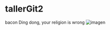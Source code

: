 # tallerGit2
bacon Ding dong, your religion is wrong
![imagen](https://images-wixmp-ed30a86b8c4ca887773594c2.wixmp.com/f/6b117a60-747c-40ec-bed9-3356ce90a0f5/dgf2e37-4c32e633-cda9-4dbe-bba2-fea2f6d88492.jpg/v1/fit/w_688,h_522,q_70,strp/abrazo_or_balazo___mspaint_i__by_elmont_dgf2e37-375w-2x.jpg?token=eyJ0eXAiOiJKV1QiLCJhbGciOiJIUzI1NiJ9.eyJzdWIiOiJ1cm46YXBwOjdlMGQxODg5ODIyNjQzNzNhNWYwZDQxNWVhMGQyNmUwIiwiaXNzIjoidXJuOmFwcDo3ZTBkMTg4OTgyMjY0MzczYTVmMGQ0MTVlYTBkMjZlMCIsIm9iaiI6W1t7ImhlaWdodCI6Ijw9NTIyIiwicGF0aCI6IlwvZlwvNmIxMTdhNjAtNzQ3Yy00MGVjLWJlZDktMzM1NmNlOTBhMGY1XC9kZ2YyZTM3LTRjMzJlNjMzLWNkYTktNGRiZS1iYmEyLWZlYTJmNmQ4ODQ5Mi5qcGciLCJ3aWR0aCI6Ijw9Njg4In1dXSwiYXVkIjpbInVybjpzZXJ2aWNlOmltYWdlLm9wZXJhdGlvbnMiXX0.ZLlW-_ovqXISAqZvtJEKC3xivc-FIOFSjsTeSZ2JlJU)

